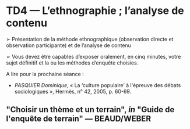 # TD4 — L’ethnographie ; l’analyse de contenu

➢  Présentation de la méthode ethnographique \(observation directe et observation participante\) et de l’analyse de contenu

➢  Vous devez être capables d’exposer oralement, en cinq minutes, votre sujet définitif et la ou les méthodes d’enquête choisies.

A lire pour la prochaine séance​ :

* _PASQUIER Dominique_, « La ‘culture populaire’ à l'épreuve des débats sociologiques », ​Hermès,​ n° 42, 2005, p. 60-69.

## "Choisir un thème et un terrain", _in_ "Guide de l'enquête de terrain" — BEAUD/WEBER

